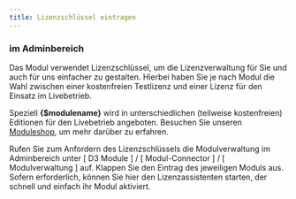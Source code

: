```yaml
---
title: Lizenzschlüssel eintragen
---
```


### **im Adminbereich**

Das Modul verwendet Lizenzschlüssel, um die Lizenzverwaltung für Sie und auch für uns einfacher zu gestalten. Hierbei haben Sie je nach Modul die Wahl zwischen einer kostenfreien Testlizenz und einer Lizenz für den Einsatz im Livebetrieb.

Speziell **{$modulename}** wird in unterschiedlichen (teilweise kostenfreien) Editionen für den Livebetrieb angeboten. Besuchen Sie unseren [Moduleshop](https://www.oxidmodule.com/), um mehr darüber zu erfahren.

Rufen Sie zum Anfordern des Lizenzschlüssels die Modulverwaltung im Adminbereich unter [ D3 Module ] / [ Modul-Connector ] / [ Modulverwaltung ] auf. Klappen Sie den Eintrag des jeweiligen Moduls aus. Sofern erforderlich, können Sie hier den Lizenzassistenten starten, der schnell und einfach ihr Modul aktiviert.

